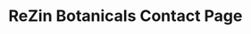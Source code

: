 # ReZin Botanicals Contact Page

<!-- TODO:
donate banner / link / button
email address validation
todo: connect to firebase -->